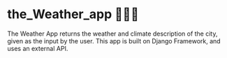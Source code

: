 # the_Weather_app 🔆🔆🔆

The Weather App returns the weather and climate description of the city, given as the input by the user. This app is built on Django Framework, and uses an external API.
